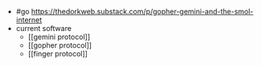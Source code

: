 - #go https://thedorkweb.substack.com/p/gopher-gemini-and-the-smol-internet
- current software
	- [[gemini protocol]]
	- [[gopher protocol]]
	- [[finger protocol]]




